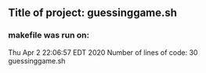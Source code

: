 ## Title of project: guessinggame.sh
### makefile was run on:
Thu Apr  2 22:06:57 EDT 2020
Number of lines of code:
      30 guessinggame.sh
